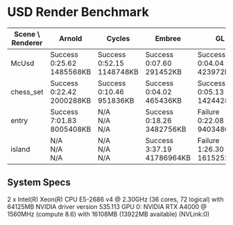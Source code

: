 # USD Render Benchmark

| Scene \ Renderer | Arnold | Cycles | Embree | GL | Karma CPU | Karma XPU | Moonray | Prman | RenderMan RIS | RenderMan XPU | RenderMan XPU - CPU | RenderMan XPU - GPU |
|---|---|---|---|---|---|---|---|---|---|---|---|---|
| McUsd | Success<br>0:25.62<br>1485568KB | Success<br>0:52.15<br>1148748KB | Success<br>0:07.60<br>291452KB | Success<br>0:04.04<br>423972KB | Success<br>0:35.53<br>2760948KB | Success<br>0:30.50<br>1885180KB | Success<br>3:49.08<br>1684372KB | Success<br>0:29.82<br>1717528KB | Failure<br>0:35.70<br>2359716KB | Failure<br>0:59.08<br>1766564KB | Failure<br>0:30.19<br>1251696KB | Failure<br>0:41.42<br>1678820KB |
| chess_set | Success<br>0:22.42<br>2000288KB | Success<br>0:10.46<br>951836KB | Success<br>0:04.02<br>465436KB | Success<br>0:05.13<br>1424428KB | Success<br>0:15.58<br>2733672KB | Success<br>0:22.62<br>2230916KB | Success<br>0:07.50<br>1746384KB | Success<br>0:13.36<br>2016408KB | Failure<br>0:24.53<br>2496332KB | Failure<br>0:44.54<br>1933604KB | Failure<br>0:22.12<br>1697304KB | Failure<br>0:25.76<br>1923624KB |
| entry | Success<br>7:01.83<br>8005408KB | N/A<br>N/A<br>N/A | Success<br>0:18.26<br>3482756KB | Failure<br>0:22.08<br>9403480KB | Success<br>3:37.48<br>17390112KB | Success<br>4:33.22<br>27241296KB | Success<br>11:47.25<br>20974680KB | Failure<br>1:19.36<br>14736392KB | Failure<br>1:32.08<br>14324416KB | Failure<br>3:02.99<br>20276684KB | Failure<br>1:15.57<br>10894680KB | Failure<br>3:12.26<br>20106728KB |
| island | N/A<br>N/A<br>N/A | N/A<br>N/A<br>N/A | Success<br>3:37.19<br>41786964KB | Failure<br>1:26.30<br>16152528KB | Success<br>5:39.35<br>38774460KB | Success<br>5:10.12<br>49066136KB | N/A<br>N/A<br>N/A | Success<br>18:04.98<br>62175844KB | Failure<br>16:33.72<br>61906312KB | Failure<br>21:33.45<br>61858560KB | Failure<br>8:09.06<br>62165672KB | Failure<br>22:18.73<br>61967188KB |
## System Specs
2 x Intel(R) Xeon(R) CPU E5-2686 v4 @ 2.30GHz (36 cores, 72 logical) with 64125MB
NVIDIA driver version 535.113
GPU 0: NVIDIA RTX A4000 @ 1560MHz (compute 8.6) with 16108MB (13922MB available) (NVLink:0)
